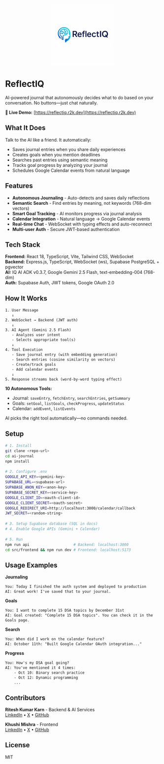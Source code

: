 <p align="center">
  <img src="./server/public/logo.png" alt="ReflectIQ Logo" width="200"/>
</p>

# ReflectIQ

AI-powered journal that autonomously decides what to do based on your conversation. No buttons—just chat naturally.

**🚀 Live Demo:** [https://reflectiq.r2k.dev](https://reflectiq.r2k.dev)

## What It Does

Talk to the AI like a friend. It automatically:

- Saves journal entries when you share daily experiences
- Creates goals when you mention deadlines
- Searches past entries using semantic meaning
- Tracks goal progress by analyzing your journal
- Schedules Google Calendar events from natural language

## Features

- **Autonomous Journaling** - Auto-detects and saves daily reflections
- **Semantic Search** - Find entries by meaning, not keywords (768-dim vectors)
- **Smart Goal Tracking** - AI monitors progress via journal analysis
- **Calendar Integration** - Natural language → Google Calendar events
- **Real-time Chat** - WebSocket with typing effects and auto-reconnect
- **Multi-user Auth** - Secure JWT-based authentication

## Tech Stack

**Frontend:** React 18, TypeScript, Vite, Tailwind CSS, WebSocket  
**Backend:** Express.js, TypeScript, WebSocket (ws), Supabase PostgreSQL + pgvector  
**AI:** IQ AI ADK v0.3.7, Google Gemini 2.5 Flash, text-embedding-004 (768-dim)  
**Auth:** Supabase Auth, JWT tokens, Google OAuth 2.0

## How It Works

```
1. User Message
   ↓
2. WebSocket → Backend (JWT auth)
   ↓
3. AI Agent (Gemini 2.5 Flash)
   - Analyzes user intent
   - Selects appropriate tool(s)
   ↓
4. Tool Execution
   - Save journal entry (with embedding generation)
   - Search entries (cosine similarity on vectors)
   - Create/track goals
   - Add calendar events
   ↓
5. Response streams back (word-by-word typing effect)
```

**10 Autonomous Tools:**

- Journal: `saveEntry`, `fetchEntry`, `searchEntries`, `getSummary`
- Goals: `setGoal`, `listGoals`, `checkProgress`, `updateStatus`
- Calendar: `addEvent`, `listEvents`

AI picks the right tool automatically—no commands needed.

## Setup

```bash
# 1. Install
git clone <repo-url>
cd ai-journal
npm install

# 2. Configure .env
GOOGLE_API_KEY=<gemini-key>
SUPABASE_URL=<supabase-url>
SUPABASE_ANON_KEY=<anon-key>
SUPABASE_SECRET_KEY=<service-key>
GOOGLE_CLIENT_ID=<oauth-client-id>
GOOGLE_CLIENT_SECRET=<oauth-secret>
GOOGLE_REDIRECT_URI=http://localhost:3000/calendar/callback
JWT_SECRET=<random-string>

# 3. Setup Supabase database (SQL in docs)
# 4. Enable Google APIs (Gemini + Calendar)

# 5. Run
npm run api                    # Backend: localhost:3000
cd src/frontend && npm run dev # Frontend: localhost:5173
```

## Usage Examples

**Journaling**

```
You: Today I finished the auth system and deployed to production
AI: Great work! I've saved that to your journal.
```

**Goals**

```
You: I want to complete 15 DSA topics by December 31st
AI: Goal created: "Complete 15 DSA topics". You can check it in the Goals page.
```

**Search**

```
You: When did I work on the calendar feature?
AI: October 11th: "Built Google Calendar OAuth integration..."
```

**Progress**

```
You: How's my DSA goal going?
AI: You've mentioned it 4 times:
    - Oct 10: Binary search practice
    - Oct 12: Dynamic programming
    ...
```

## Contributors

**Ritesh Kumar Karn** - Backend & AI Services  
[LinkedIn](https://www.linkedin.com/in/riteshkrkarn) • [X](https://x.com/riteshkrkarn) • [GitHub](https://github.com/riteshkrkarn)

**Khushi Mishra** - Frontend  
[LinkedIn](https://www.linkedin.com/in/khushi-mishra-06815931b/) • [X](https://x.com/Khushim1109) • [GitHub](https://github.com/Khushi256)

## License

MIT
